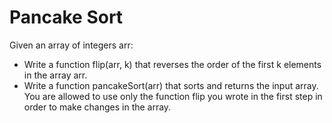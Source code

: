# Pancake Sort
Given an array of integers arr:
- Write a function flip(arr, k) that reverses the order of the first k elements in the array arr.
- Write a function pancakeSort(arr) that sorts and returns the input array. You are allowed to use only the function flip you wrote in the first step in order to make changes in the array.


